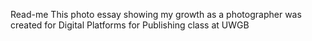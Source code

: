 Read-me
This photo essay showing my growth as a photographer was created for Digital Platforms for Publishing class at UWGB
